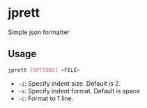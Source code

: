 # jprett
Simple json formatter

## Usage

```sh
jprett [OPTIONS] <FILE>
```

- `-i`: Specify indent size. Default is 2.
- `-s`: Specify indent format. Default is space
- `-c`: Format to 1 line. 